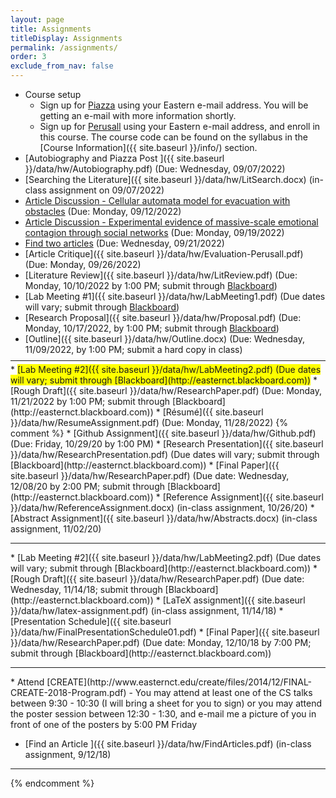 ```yaml
---
layout: page
title: Assignments 
titleDisplay: Assignments 
permalink: /assignments/
order: 3
exclude_from_nav: false 
---
```


<style>
table, th, td {
  border: 0px solid black;
  border-collapse: collapse;
  text-align: center;
}

td.left {
    text-align: left;
}

a.hide, tr.hide {
    display: none;
}

.due {
    background-color: yellow
}

</style>

<script>
function removeHideClass() {
  var elements = document.getElementsByTagName("tr");
  for (var i = 0; i < elements.length; i++) {
    elements[i].classList.remove("hide");
  }

  element = document.getElementById('hideprevious');
  element.classList.add('hide'); 
} 

</script>

* Course setup
    * Sign up for [Piazza](https://piazza.com) using your Eastern e-mail address. You will be getting an e-mail with more information shortly.
    * Sign up for [Perusall](https://perusall.com) using your Eastern e-mail address, and enroll in this course. The course code can be found on the syllabus in the [Course Information]({{ site.baseurl }}/info/) section.
* [Autobiography and Piazza Post ]({{ site.baseurl }}/data/hw/Autobiography.pdf) (Due: Wednesday, 09/07/2022)
* [Searching the Literature]({{ site.baseurl }}/data/hw/LitSearch.docx) (in-class assignment on 09/07/2022)
* [Article Discussion - Cellular automata model for evacuation with obstacles](https://perusall.com) (Due: Monday, 09/12/2022)
* [Article Discussion - Experimental evidence of massive-scale emotional contagion through social networks](https://perusall.com) (Due: Monday, 09/19/2022)
* [Find two articles](https://piazza.com) (Due: Wednesday, 09/21/2022)
* [Article Critique]({{ site.baseurl }}/data/hw/Evaluation-Perusall.pdf) (Due: Monday, 09/26/2022)
* [Literature Review]({{ site.baseurl }}/data/hw/LitReview.pdf) (Due: Monday, 10/10/2022 by 1:00 PM; submit through [Blackboard](http://easternct.blackboard.com))
* <span>[Lab Meeting #1]({{ site.baseurl }}/data/hw/LabMeeting1.pdf) (Due dates will vary; submit through [Blackboard](http://easternct.blackboard.com))</span>
* <span>[Research Proposal]({{ site.baseurl }}/data/hw/Proposal.pdf) (Due: Monday, 10/17/2022, by 1:00 PM; submit through [Blackboard](http://easternct.blackboard.com))</span>
* [Outline]({{ site.baseurl }}/data/hw/Outline.docx) (Due: Wednesday, 11/09/2022, by 1:00 PM; submit a hard copy in class)
<hr style = "margin-bottom:5px; margin-top:-5px; color:red;">
* <span style = 'background-color:yellow'>[Lab Meeting #2]({{ site.baseurl }}/data/hw/LabMeeting2.pdf) (Due dates will vary; submit through [Blackboard](http://easternct.blackboard.com))</span>
* [Rough Draft]({{ site.baseurl }}/data/hw/ResearchPaper.pdf) (Due: Monday, 11/21/2022 by 1:00 PM; submit through [Blackboard](http://easternct.blackboard.com)) 
* [Résumé]({{ site.baseurl }}/data/hw/ResumeAssignment.pdf) (Due: Monday, 11/28/2022) 
{% comment %}
* [Github Assignment]({{ site.baseurl }}/data/hw/Github.pdf) (Due: Friday, 10/29/20 by 1:00 PM)
* [Research Presentation]({{ site.baseurl }}/data/hw/ResearchPresentation.pdf) (Due dates will vary; submit through [Blackboard](http://easternct.blackboard.com)) 
* [Final Paper]({{ site.baseurl }}/data/hw/ResearchPaper.pdf) (Due date: Wednesday, 12/08/20 by 2:00 PM; submit through [Blackboard](http://easternct.blackboard.com)) 
* [Reference Assignment]({{ site.baseurl }}/data/hw/ReferenceAssignment.docx) (in-class assignment, 10/26/20)
* [Abstract Assignment]({{ site.baseurl }}/data/hw/Abstracts.docx) (in-class assignment, 11/02/20) 
<hr>
* [Lab Meeting #2]({{ site.baseurl }}/data/hw/LabMeeting2.pdf) (Due dates will vary; submit through [Blackboard](http://easternct.blackboard.com))
* [Rough Draft]({{ site.baseurl }}/data/hw/ResearchPaper.pdf) (Due date: Wednesday, 11/14/18; submit through [Blackboard](http://easternct.blackboard.com)) 
* [LaTeX assignment]({{ site.baseurl }}/data/hw/latex-assignment.pdf) (in-class assignment, 11/14/18) 
    * [Presentation Schedule]({{ site.baseurl }}/data/hw/FinalPresentationSchedule01.pdf)
* [Final Paper]({{ site.baseurl }}/data/hw/ResearchPaper.pdf) (Due date: Monday, 12/10/18 by 7:00 PM; submit through [Blackboard](http://easternct.blackboard.com)) 
<hr>
* Attend [CREATE](http://www.easternct.edu/create/files/2014/12/FINAL-CREATE-2018-Program.pdf) - You may attend at least one of the CS talks between 9:30 - 10:30 (I will bring a sheet for you to sign) or you may attend the poster session between 12:30 - 1:30, and e-mail me a picture of you in front of one of the posters by 5:00 PM Friday 

* [Find an Article ]({{ site.baseurl }}/data/hw/FindArticles.pdf) (in-class assignment, 9/12/18)

***

{% endcomment %}

<br>

<script>
const pattern = RegExp('Due:.*([0-9]{2}/[0-9]+/[0-9]{4})');
elements = document.getElementsByTagName('li');

for (el of elements) {
        var res = pattern.exec(el.innerText);
        if (res != null && res.length >= 2) {
                if (new Date(res[1]) >= new Date()) {
                        el.className = 'due';
                }
        }
}
</script>

